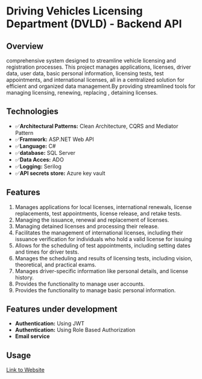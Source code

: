 # Driving Vehicles Licensing Department (DVLD) - Backend API


## Overview
  comprehensive system designed to streamline vehicle licensing and registration processes. This project manages applications, licenses, driver data, user data, basic personal information, licensing tests, test appointments, and international licenses, all in a centralized solution for efficient and       organized data management.By providing streamlined tools for managing licensing, renewing, replacing , detaining licenses.

## Technologies
  - ✅**Architectural Patterns:** Clean Architecture, CQRS and Mediator Pattern
  - ✅**Framwork:** ASP.NET Web API
  - ✅**Language:** C#
  - ✅**database:** SQL Server 
  - ✅**Data Acces:** ADO
  - ✅**Logging:** Serilog
  - ✅**API secrets store:** Azure key vault
  
## Features
  1. Manages applications for local licenses, international renewals, license replacements, test appointments, license release, and retake tests.
  2. Managing the issuance, renewal and replacement  of licenses.
  3. Managing detained licenses and processing their release.
  4. Facilitates the management of international licenses, including their issuance verification for individuals who hold a valid license  for issuing 
  5. Allows for the scheduling of test appointments, including setting dates and times for driver tests.
  6. Manages the scheduling and results of licensing tests, including vision, theoretical, and practical exams.
  7. Manages driver-specific information like personal details, and license history.
  8. Provides the functionality to manage user accounts.
  9. Provides the functionality to manage  basic personal information.


## Features under development
  - **Authentication:** Using JWT
  - **Authentication:** Using Role Based Authorization
  - **Email service**
  
## Usage
[Link to Website](https://licensemanagment.netlify.app)
